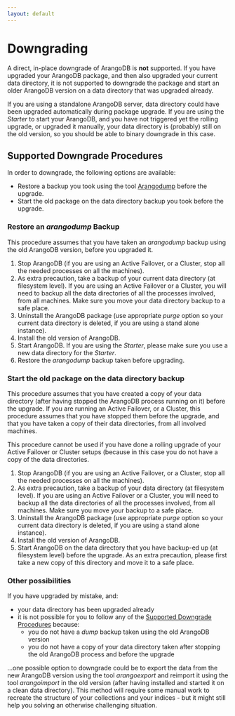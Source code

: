 ```yaml
---
layout: default
---
```

Downgrading
===========

A direct, in-place downgrade of ArangoDB is **not** supported. If you have upgraded
your ArangoDB package, and then also upgraded your current data directory, it is
not supported to downgrade the package and start an older ArangoDB version on a
data directory that was upgraded already.

If you are using a standalone ArangoDB server, data directory could have been upgraded
automatically during package upgrade. If you are using the _Starter_ to start your
ArangoDB, and you have not triggered yet the rolling upgrade, or upgraded it
manually, your data directory is (probably) still on the old version, so you should
be able to binary downgrade in this case.

Supported Downgrade Procedures
------------------------------

In order to downgrade, the following options are available:

- Restore a backup you took using the tool [Arangodump](../Programs/Arangodump/README.md)
  before the upgrade.
- Start the old package on the data directory backup you took before the upgrade.

### Restore an _arangodump_ Backup

This procedure assumes that you have taken an _arangodump_ backup using the old
ArangoDB version, before you upgraded it. 

1. Stop ArangoDB (if you are using an Active Failover, or a Cluster, stop all the needed
   processes on all the machines).
2. As extra precaution, take a backup of your current data directory (at filesystem level).
   If you are using an Active Failover or a Cluster, you will need to backup all the data
   directories of all the processes involved, from all machines. Make sure you move your
   data directory backup to a safe place.
3. Uninstall the ArangoDB package (use appropriate _purge_ option so your current data
   directory is deleted, if you are using a stand alone instance).
4. Install the old version of ArangoDB.
5. Start ArangoDB. If you are using the _Starter_, please make sure you use a new data
   directory for the _Starter_.
6. Restore the _arangodump_ backup taken before upgrading.

### Start the old package on the data directory backup

This procedure assumes that you have created a copy of your data directory (after having
stopped the ArangoDB process running on it) before the upgrade. If you are running an
Active Failover, or a Cluster, this procedure assumes that you have stopped them before
the upgrade, and that you have taken a copy of their data directories, from all involved
machines.

This procedure cannot be used if you have done a rolling upgrade of your Active Failover
or Cluster setups (because in this case you do not have a copy of the data directories.

1. Stop ArangoDB (if you are using an Active Failover, or a Cluster, stop all the needed
   processes on all the machines).
2. As extra precaution, take a backup of your data directory (at filesystem level). If
   you are using an Active Failover or a Cluster, you will need to backup all the data
   directories of all the processes involved, from all machines. Make sure you move your
   backup to a safe place.
3. Uninstall the ArangoDB package (use appropriate _purge_ option so your current data
   directory is deleted, if you are using a stand alone instance).
4. Install the old version of ArangoDB.
5. Start ArangoDB on the data directory that you have backup-ed up (at filesystem level)
   before the upgrade. As an extra precaution, please first take a new copy of this
   directory and move it to a safe place.

### Other possibilities

If you have upgraded by mistake, and:

- your data directory has been upgraded already
- it is not possible for you to follow any of the
  [Supported Downgrade Procedures](#supported-downgrade-procedures) because:
  - you do not have a _dump_ backup taken using the old ArangoDB version
  - you do not have a copy of your data directory taken after stopping the old ArangoDB
    process and before the upgrade

...one possible option to downgrade could be to export the data from the new ArangoDB version
using the tool _arangoexport_ and reimport it using the tool _arangoimport_ in the old
version (after having installed and started it on a clean data directory). This method will
require some manual work to recreate the structure of your collections and your indices - but
it might still help you solving an otherwise challenging situation.
